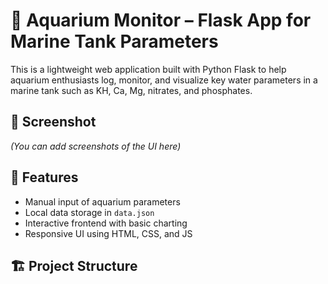 # 🐠 Aquarium Monitor – Flask App for Marine Tank Parameters

This is a lightweight web application built with Python Flask to help aquarium enthusiasts log, monitor, and visualize key water parameters in a marine tank such as KH, Ca, Mg, nitrates, and phosphates.

## 📸 Screenshot
*(You can add screenshots of the UI here)*

## 🚀 Features
- Manual input of aquarium parameters
- Local data storage in `data.json`
- Interactive frontend with basic charting
- Responsive UI using HTML, CSS, and JS

## 🏗️ Project Structure

